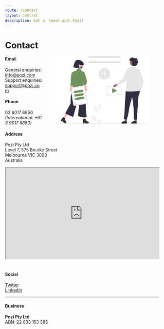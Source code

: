 ```yaml
---
route: /contact
layout: central
description: Get in touch with Pozi!
---
```


# Contact

<img src="/static/img/undraw/undraw_collaborating_re_l43g.svg" alt="" style="float:right;width:300px;margin:0px 40px;">

#### Email

General enquiries: info@pozi.com<br/>
Support enquiries: support@pozi.com

#### Phone

03 9017 6850<br/>
*(International: +61 3 9017 6850)*

#### Address

Pozi Pty Ltd<br/>
Level 7, 575 Bourke Street<br/>
Melbourne VIC 3000<br/>
Australia

<iframe width="100%" height="300px" src="https://contact.pozi.com/"></iframe>

<br/>
<br/>

#### Social

[Twitter](https://twitter.com/PoziApp)<br/>
[LinkedIn](https://www.linkedin.com/company/poziapp)

---

#### Business

**Pozi Pty Ltd**<br/>
ABN: 22 633 153 385
